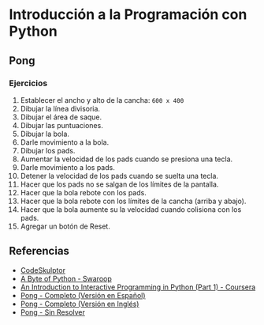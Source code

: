 # Introducción a la Programación con Python

## Pong

### Ejercicios

1. Establecer el ancho y alto de la cancha: `600 x 400`
2. Dibujar la línea divisoria.
3. Dibujar el área de saque.
4. Dibujar las puntuaciones.
5. Dibujar la bola.
6. Darle movimiento a la bola.
7. Dibujar los pads.
8. Aumentar la velocidad de los pads cuando se presiona una tecla.
9. Darle movimiento a los pads.
10. Detener la velocidad de los pads cuando se suelta una tecla.
11. Hacer que los pads no se salgan de los límites de la pantalla.
12. Hacer que la bola rebote con los pads.
13. Hacer que la bola rebote con los límites de la cancha (arriba y abajo).
14. Hacer que la bola aumente su la velocidad cuando colisiona con los pads.
15. Agregar un botón de Reset.

## Referencias

* [CodeSkulptor](http://www.codeskulptor.org/)
* [A Byte of Python - Swaroop](https://python.swaroopch.com/)
* [An Introduction to Interactive Programming in Python (Part 1) - Coursera](https://www.coursera.org/learn/interactive-python-1)
* [Pong - Completo (Versión en Español)](http://www.codeskulptor.org/#user47_NkcsN9Tw4bBFf6A.py)
* [Pong - Completo (Versión en Inglés)](http://www.codeskulptor.org/#user40_iPtvIZs09ObCxnc.py)
* [Pong - Sin Resolver](http://www.codeskulptor.org/#user47_MdEjtY8Wle9NqzI.py)

